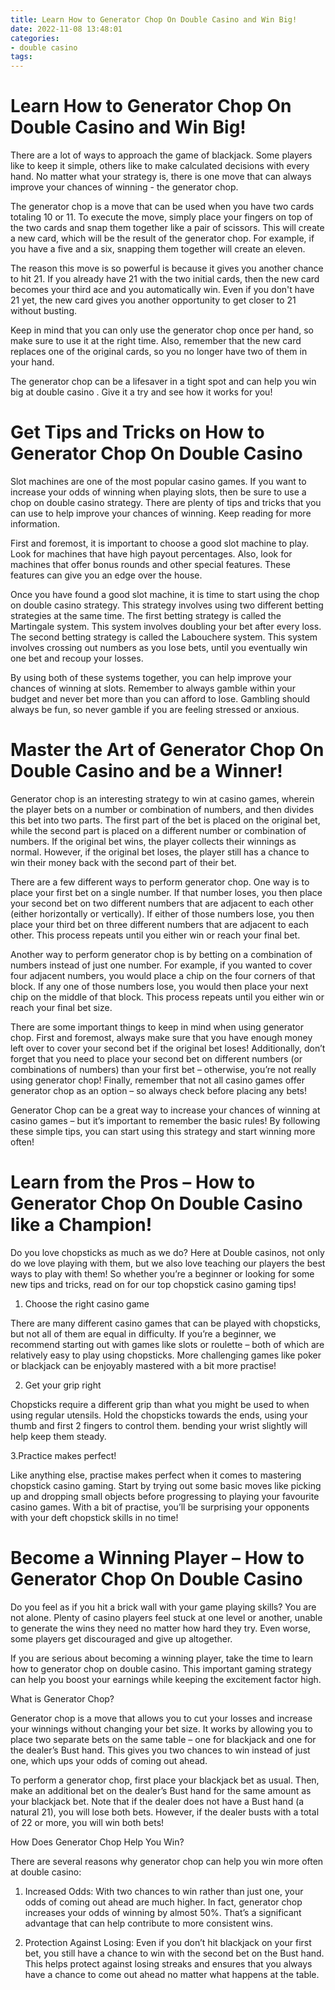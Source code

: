 ```yaml
---
title: Learn How to Generator Chop On Double Casino and Win Big!
date: 2022-11-08 13:48:01
categories:
- double casino
tags:
---
```



#  Learn How to Generator Chop On Double Casino and Win Big!

There are a lot of ways to approach the game of blackjack. Some players like to keep it simple, others like to make calculated decisions with every hand. No matter what your strategy is, there is one move that can always improve your chances of winning - the generator chop.

The generator chop is a move that can be used when you have two cards totaling 10 or 11. To execute the move, simply place your fingers on top of the two cards and snap them together like a pair of scissors. This will create a new card, which will be the result of the generator chop. For example, if you have a five and a six, snapping them together will create an eleven.

The reason this move is so powerful is because it gives you another chance to hit 21. If you already have 21 with the two initial cards, then the new card becomes your third ace and you automatically win. Even if you don't have 21 yet, the new card gives you another opportunity to get closer to 21 without busting.

Keep in mind that you can only use the generator chop once per hand, so make sure to use it at the right time. Also, remember that the new card replaces one of the original cards, so you no longer have two of them in your hand.

The generator chop can be a lifesaver in a tight spot and can help you win big at double casino . Give it a try and see how it works for you!

#  Get Tips and Tricks on How to Generator Chop On Double Casino

Slot machines are one of the most popular casino games. If you want to increase your odds of winning when playing slots, then be sure to use a chop on double casino strategy. There are plenty of tips and tricks that you can use to help improve your chances of winning. Keep reading for more information.

First and foremost, it is important to choose a good slot machine to play. Look for machines that have high payout percentages. Also, look for machines that offer bonus rounds and other special features. These features can give you an edge over the house.

Once you have found a good slot machine, it is time to start using the chop on double casino strategy. This strategy involves using two different betting strategies at the same time. The first betting strategy is called the Martingale system. This system involves doubling your bet after every loss. The second betting strategy is called the Labouchere system. This system involves crossing out numbers as you lose bets, until you eventually win one bet and recoup your losses.

By using both of these systems together, you can help improve your chances of winning at slots. Remember to always gamble within your budget and never bet more than you can afford to lose. Gambling should always be fun, so never gamble if you are feeling stressed or anxious.

#  Master the Art of Generator Chop On Double Casino and be a Winner!

Generator chop is an interesting strategy to win at casino games, wherein the player bets on a number or combination of numbers, and then divides this bet into two parts. The first part of the bet is placed on the original bet, while the second part is placed on a different number or combination of numbers. If the original bet wins, the player collects their winnings as normal. However, if the original bet loses, the player still has a chance to win their money back with the second part of their bet.

There are a few different ways to perform generator chop. One way is to place your first bet on a single number. If that number loses, you then place your second bet on two different numbers that are adjacent to each other (either horizontally or vertically). If either of those numbers lose, you then place your third bet on three different numbers that are adjacent to each other. This process repeats until you either win or reach your final bet.

Another way to perform generator chop is by betting on a combination of numbers instead of just one number. For example, if you wanted to cover four adjacent numbers, you would place a chip on the four corners of that block. If any one of those numbers lose, you would then place your next chip on the middle of that block. This process repeats until you either win or reach your final bet size.

There are some important things to keep in mind when using generator chop. First and foremost, always make sure that you have enough money left over to cover your second bet if the original bet loses! Additionally, don’t forget that you need to place your second bet on different numbers (or combinations of numbers) than your first bet – otherwise, you’re not really using generator chop! Finally, remember that not all casino games offer generator chop as an option – so always check before placing any bets!

 Generator Chop can be a great way to increase your chances of winning at casino games – but it’s important to remember the basic rules! By following these simple tips, you can start using this strategy and start winning more often!

#  Learn from the Pros – How to Generator Chop On Double Casino like a Champion!

Do you love chopsticks as much as we do? Here at Double casinos, not only do we love playing with them, but we also love teaching our players the best ways to play with them! So whether you’re a beginner or looking for some new tips and tricks, read on for our top chopstick casino gaming tips!

1. Choose the right casino game

There are many different casino games that can be played with chopsticks, but not all of them are equal in difficulty. If you’re a beginner, we recommend starting out with games like slots or roulette – both of which are relatively easy to play using chopsticks. More challenging games like poker or blackjack can be enjoyably mastered with a bit more practise!

2. Get your grip right

Chopsticks require a different grip than what you might be used to when using regular utensils. Hold the chopsticks towards the ends, using your thumb and first 2 fingers to control them. bending your wrist slightly will help keep them steady.

3.Practice makes perfect!

Like anything else, practise makes perfect when it comes to mastering chopstick casino gaming. Start by trying out some basic moves like picking up and dropping small objects before progressing to playing your favourite casino games. With a bit of practise, you’ll be surprising your opponents with your deft chopstick skills in no time!

#  Become a Winning Player – How to Generator Chop On Double Casino

Do you feel as if you hit a brick wall with your game playing skills? You are not alone. Plenty of casino players feel stuck at one level or another, unable to generate the wins they need no matter how hard they try. Even worse, some players get discouraged and give up altogether.

If you are serious about becoming a winning player, take the time to learn how to generator chop on double casino. This important gaming strategy can help you boost your earnings while keeping the excitement factor high.

What is Generator Chop?

Generator chop is a move that allows you to cut your losses and increase your winnings without changing your bet size. It works by allowing you to place two separate bets on the same table – one for blackjack and one for the dealer’s Bust hand. This gives you two chances to win instead of just one, which ups your odds of coming out ahead.

To perform a generator chop, first place your blackjack bet as usual. Then, make an additional bet on the dealer’s Bust hand for the same amount as your blackjack bet. Note that if the dealer does not have a Bust hand (a natural 21), you will lose both bets. However, if the dealer busts with a total of 22 or more, you will win both bets!

How Does Generator Chop Help You Win?

There are several reasons why generator chop can help you win more often at double casino:

1) Increased Odds: With two chances to win rather than just one, your odds of coming out ahead are much higher. In fact, generator chop increases your odds of winning by almost 50%. That’s a significant advantage that can help contribute to more consistent wins.

2) Protection Against Losing: Even if you don’t hit blackjack on your first bet, you still have a chance to win with the second bet on the Bust hand. This helps protect against losing streaks and ensures that you always have a chance to come out ahead no matter what happens at the table.